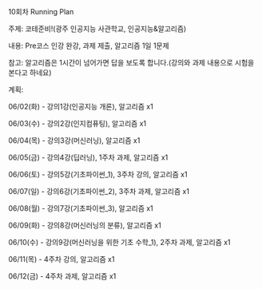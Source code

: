 10회차 Running Plan

주제: 코테준비!(광주 인공지능 사관학교, 인공지능&알고리즘)

내용: Pre코스 인강 완강, 과제 제출, 알고리즘 1일 1문제

참고: 알고리즘은 1시간이 넘어가면 답을 보도록 합니다.(강의와 과제 내용으로 시험을 본다고 하네요)

계획: 

06/02(화) - 강의1강(인공지능 개론), 알고리즘 x1

06/03(수) - 강의2강(인지컴퓨팅), 알고리즘 x1

06/04(목) - 강의3강(머신러닝), 알고리즘 x1

06/05(금) - 강의4강(딥러닝), 1주차 과제, 알고리즘 x1

06/06(토) - 강의5강(기초파이썬_1), 3주차 강의, 알고리즘 x1

06/07(일) - 강의6강(기초파이썬_2), 3주차 과제, 알고리즘 x1

06/08(월) - 강의7강(기초파이썬_3), 알고리즘 x1

06/09(화) - 강의8강(머신러닝의 분류), 알고리즘 x1

06/10(수) - 강의9강(머신러닝을 위한 기초 수학_1), 2주차 과제, 알고리즘 x1

06/11(목) - 4주차 강의, 알고리즘 x1

06/12(금) - 4주차 과제, 알고리즘 x1